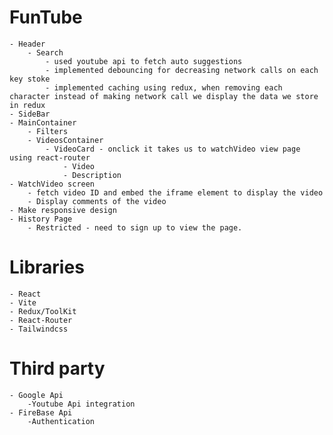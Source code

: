 # FunTube
    - Header
        - Search
            - used youtube api to fetch auto suggestions
            - implemented debouncing for decreasing network calls on each key stoke
            - implemented caching using redux, when removing each character instead of making network call we display the data we store in redux
    - SideBar
    - MainContainer
        - Filters
        - VideosContainer
            - VideoCard - onclick it takes us to watchVideo view page using react-router
                - Video
                - Description
    - WatchVideo screen
        - fetch video ID and embed the iframe element to display the video 
        - Display comments of the video
    - Make responsive design
    - History Page
        - Restricted - need to sign up to view the page.

# Libraries
    - React
    - Vite
    - Redux/ToolKit
    - React-Router
    - Tailwindcss


# Third party
    - Google Api 
        -Youtube Api integration
    - FireBase Api
        -Authentication
